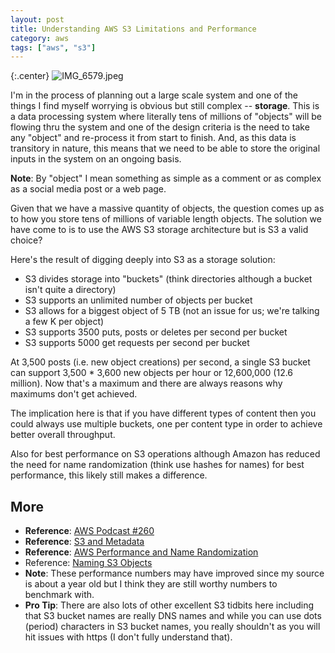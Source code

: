 ```yaml
---
layout: post
title: Understanding AWS S3 Limitations and Performance
category: aws
tags: ["aws", "s3"]
---
```

{:.center}
![IMG_6579.jpeg](/blog/assets/IMG_6579.jpeg)

I'm in the process of planning out a large scale system and one of the things I find myself worrying is obvious but still complex -- **storage**.  This is a data processing system where literally tens of millions of "objects" will be flowing thru the system and one of the design criteria is the need to take any "object" and re-process it from start to finish.  And, as this data is transitory in nature, this means that we need to be able to store the original inputs in the system on an ongoing basis.

**Note**: By "object" I mean something as simple as a comment or as complex as a social media post or a web page.

Given that we have a massive quantity of objects, the question comes up as to how you store tens of millions of variable length objects.  The solution we have come to is to use the AWS S3 storage architecture but is S3 a valid choice?  

Here's the result of digging deeply into S3 as a storage solution:

* S3 divides storage into "buckets" (think directories although a bucket isn't quite a directory)
* S3 supports an unlimited number of objects per bucket
* S3 allows for a biggest object of 5 TB (not an issue for us; we're talking a few K per object)
* S3 supports 3500 puts, posts or deletes per second per bucket
* S3 supports 5000 get requests per second per bucket

At 3,500 posts (i.e. new object creations) per second, a single S3 bucket can support 3,500 * 3,600 new objects per hour or 12,600,000 (12.6 million).  Now that's a maximum and there are always reasons why maximums don't get achieved.

The implication here is that if you have different types of content then you could always use multiple buckets, one per content type in order to achieve better overall throughput.

Also for best performance on S3 operations although Amazon has reduced the need for name randomization (think use hashes for names) for best performance, this likely still makes a difference.  

## More

* **Reference**: [AWS Podcast #260](https://www.stitcher.com/podcast/amazon-web-services/aws-podcast/e/55957353?autoplay=true)
* **Reference**: [S3 and Metadata](https://docs.aws.amazon.com/AmazonS3/latest/dev/UsingMetadata.html)
* **Reference**: [AWS Performance and Name Randomization](https://aws.amazon.com/about-aws/whats-new/2018/07/amazon-s3-announces-increased-request-rate-performance/?nc1=h_ls&source=post_page-----aff8e10ab51a----------------------)
* Reference: [Naming S3 Objects](https://medium.com/faun/aws-s3-buckets-whats-in-a-name-aff8e10ab51a)
* **Note**: These performance numbers may have improved since my source is about a year old but I think they are still worthy numbers to benchmark with.
* **Pro Tip**: There are also lots of other excellent S3 tidbits here including that S3 bucket names are really DNS names and while you can use dots (period) characters in S3 bucket names, you really shouldn't as you will hit issues with https (I don't fully understand that).